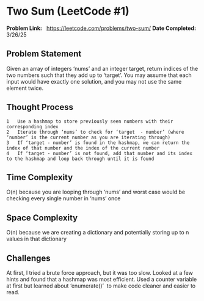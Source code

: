 # Two Sum (LeetCode #1)
**Problem Link:**   https://leetcode.com/problems/two-sum/
**Date Completed:** 3/26/25

## Problem Statement
Given an array of integers ‘nums’ and an integer target, return indices of the two numbers such that they add up to ‘target’. You may assume that each input would have exactly one solution, and you may not use the same element twice.

## Thought Process
	1	Use a hashmap to store previously seen numbers with their corresponding index
	2	Iterate through ‘nums’ to check for ‘target  - number’ (where ‘number’ is the current number as you are iterating through) 
	3	If ‘target - number’ is found in the hashmap, we can return the index of that number and the index of the current number
	4	If ‘target - number’ is not found, add that number and its index to the hashmap and loop back through until it is found

## Time Complexity
O(n) because you are looping through ‘nums’ and worst case would be checking every single number in ‘nums’ once

## Space Complexity
O(n) because we are creating a dictionary and potentially storing up to n values in that dictionary


## Challenges
At first, I tried a brute force approach, but it was too slow. Looked at a few hints and found that a hashmap was most efficient. Used a counter variable at first but learned about ‘enumerate()’  to make code cleaner and easier to read.
